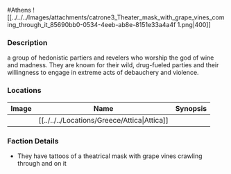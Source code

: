 #Athens 
![[../../../Images/attachments/catrone3_Theater_mask_with_grape_vines_coming_through_it_85690bb0-0534-4eeb-ab8e-8151e33a4a4f 1.png|400]]
### Description
a group of hedonistic partiers and revelers who worship the god of wine and madness. They are known for their wild, drug-fueled parties and their willingness to engage in extreme acts of debauchery and violence.

### Locations

| Image | Name   | Synopsis |
| ----- | ------ | -------- |
|       | [[../../../Locations/Greece/Attica\|Attica]] |          |

### Faction Details
- They have tattoos of a theatrical mask with grape vines crawling through and on it